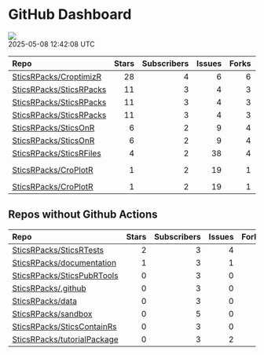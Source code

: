 GitHub Dashboard
================

![](https://github.com/SticsRPacks/status/workflows/Render%20Status/badge.svg)  
2025-05-08 12:42:08 UTC

| Repo                                                                  | Stars | Subscribers | Issues | Forks | Status                                                                                                                                                                                                                                                                                                                                                                                                                                                         | Commit                                                                                                                                                                                |
|:----------------------------------------------------------------------|------:|------------:|-------:|------:|:---------------------------------------------------------------------------------------------------------------------------------------------------------------------------------------------------------------------------------------------------------------------------------------------------------------------------------------------------------------------------------------------------------------------------------------------------------------|:--------------------------------------------------------------------------------------------------------------------------------------------------------------------------------------|
| [SticsRPacks/CroptimizR](https://github.com/SticsRPacks/CroptimizR)   |    28 |           4 |      6 |     6 | [![](https://github.com/SticsRPacks/CroptimizR/workflows/Update%20CITATION.cff/badge.svg)](https://github.com/SticsRPacks/CroptimizR/actions/runs/14751980083)                                                                                                                                                                                                                                                                                                 | <a href="https://github.com/SticsRPacks/CroptimizR/commit/74868a71a36ccceaeed3e60d98b6dfa7b2be8739" title="Merge pull request #39 from SticsRPacks/update-r-dependency">74868a</a>    |
| [SticsRPacks/SticsRPacks](https://github.com/SticsRPacks/SticsRPacks) |    11 |           3 |      4 |     3 | [![](https://github.com/SticsRPacks/SticsRPacks/workflows/.github/workflows/dependabot.yml/badge.svg)](https://github.com/SticsRPacks/SticsRPacks/actions/runs/12280022686)                                                                                                                                                                                                                                                                                    | <a href="https://github.com/SticsRPacks/SticsRPacks/commit/02682c83bc6ed7f9b6f980ed166010998dfbb3f7" title="Create dependabot.yml">02682c</a>                                         |
| [SticsRPacks/SticsRPacks](https://github.com/SticsRPacks/SticsRPacks) |    11 |           3 |      4 |     3 | [![](https://github.com/SticsRPacks/SticsRPacks/workflows/R-CMD-check/badge.svg)](https://github.com/SticsRPacks/SticsRPacks/actions/runs/14758962130)                                                                                                                                                                                                                                                                                                         | <a href="https://github.com/SticsRPacks/SticsRPacks/commit/88f138ce704ecbac2f38e8df93285eb1eda9cb75" title="Update README.Rmd">88f138</a>                                             |
| [SticsRPacks/SticsRPacks](https://github.com/SticsRPacks/SticsRPacks) |    11 |           3 |      4 |     3 | [![](https://github.com/SticsRPacks/SticsRPacks/workflows/Update%20CITATION.cff/badge.svg)](https://github.com/SticsRPacks/SticsRPacks/actions/runs/14755119446)                                                                                                                                                                                                                                                                                               | <a href="https://github.com/SticsRPacks/SticsRPacks/commit/deb52d4d810b3b2ccae90f8ddf6e995e6f07852b" title="Merge pull request #60 from SticsRPacks/update-R-dependency">deb52d</a>   |
| [SticsRPacks/SticsOnR](https://github.com/SticsRPacks/SticsOnR)       |     6 |           2 |      9 |     4 | [![](https://github.com/SticsRPacks/SticsOnR/workflows/Update%20CITATION.cff/badge.svg)](https://github.com/SticsRPacks/SticsOnR/actions/runs/13966232021)                                                                                                                                                                                                                                                                                                     | <a href="https://github.com/SticsRPacks/SticsOnR/commit/126df8c26a3194a81deb57822cc481c07b660763" title="changes from the last release (#50)">126df8</a>                              |
| [SticsRPacks/SticsOnR](https://github.com/SticsRPacks/SticsOnR)       |     6 |           2 |      9 |     4 | [![](https://github.com/SticsRPacks/SticsOnR/workflows/R-CMD-check/badge.svg)](https://github.com/SticsRPacks/SticsOnR/actions/runs/14757810713) [![](https://github.com/SticsRPacks/SticsOnR/workflows/test-coverage/badge.svg)](https://github.com/SticsRPacks/SticsOnR/actions/runs/14757810704)                                                                                                                                                            | <a href="https://github.com/SticsRPacks/SticsOnR/commit/5fc941a7dd1068226328d6659aa4c0c7882f192d" title="Update README.Rmd (#52)">5fc941</a>                                          |
| [SticsRPacks/SticsRFiles](https://github.com/SticsRPacks/SticsRFiles) |     4 |           2 |     38 |     4 | [![](https://github.com/SticsRPacks/SticsRFiles/workflows/Update%20CITATION.cff/badge.svg)](https://github.com/SticsRPacks/SticsRFiles/actions/runs/14757348526)                                                                                                                                                                                                                                                                                               | <a href="https://github.com/SticsRPacks/SticsRFiles/commit/5eb0301c55e7e9aa0bac5af327e8187829f5b659" title="removed useless fun and functions' doc updates (#141)">5eb030</a>         |
| [SticsRPacks/CroPlotR](https://github.com/SticsRPacks/CroPlotR)       |     1 |           2 |     19 |     1 | [![](https://github.com/SticsRPacks/CroPlotR/workflows/R-CMD-check/badge.svg)](https://github.com/SticsRPacks/CroPlotR/actions/runs/14759347750) [![](https://github.com/SticsRPacks/CroPlotR/workflows/test-coverage/badge.svg)](https://github.com/SticsRPacks/CroPlotR/actions/runs/14759347752) [![](https://github.com/SticsRPacks/CroPlotR/workflows/Snapshot%20Comparison/badge.svg)](https://github.com/SticsRPacks/CroPlotR/actions/runs/14759347771) | <a href="https://github.com/SticsRPacks/CroPlotR/commit/54ff6253ad305b98ee96218562345f769102d329" title="Merge pull request #62 from SticsRPacks/VEZY-patch-1">54ff62</a>             |
| [SticsRPacks/CroPlotR](https://github.com/SticsRPacks/CroPlotR)       |     1 |           2 |     19 |     1 | [![](https://github.com/SticsRPacks/CroPlotR/workflows/Update%20CITATION.cff/badge.svg)](https://github.com/SticsRPacks/CroPlotR/actions/runs/14755008113)                                                                                                                                                                                                                                                                                                     | <a href="https://github.com/SticsRPacks/CroPlotR/commit/d30c8a83521b756ad7abbe0cea845c77172fcc56" title="Merge pull request #59 from SticsRPacks/make-tests-work-on-macos">d30c8a</a> |

## Repos without Github Actions

| Repo                                                                          | Stars | Subscribers | Issues | Forks |
|:------------------------------------------------------------------------------|------:|------------:|-------:|------:|
| [SticsRPacks/SticsRTests](https://github.com/SticsRPacks/SticsRTests)         |     2 |           3 |      4 |     1 |
| [SticsRPacks/documentation](https://github.com/SticsRPacks/documentation)     |     1 |           3 |      1 |     0 |
| [SticsRPacks/SticsPubRTools](https://github.com/SticsRPacks/SticsPubRTools)   |     0 |           3 |      0 |     0 |
| [SticsRPacks/.github](https://github.com/SticsRPacks/.github)                 |     0 |           3 |      0 |     0 |
| [SticsRPacks/data](https://github.com/SticsRPacks/data)                       |     0 |           3 |      0 |     0 |
| [SticsRPacks/sandbox](https://github.com/SticsRPacks/sandbox)                 |     0 |           5 |      0 |     0 |
| [SticsRPacks/SticsContainRs](https://github.com/SticsRPacks/SticsContainRs)   |     0 |           3 |      0 |     0 |
| [SticsRPacks/tutorialPackage](https://github.com/SticsRPacks/tutorialPackage) |     0 |           3 |      2 |     0 |
